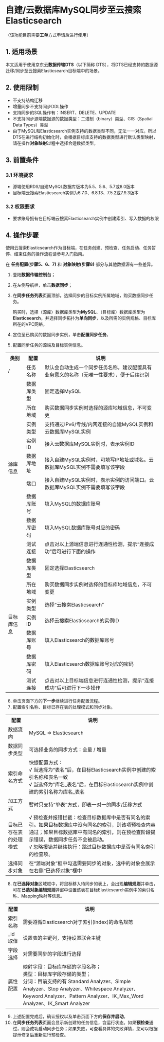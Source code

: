 # 自建/云数据库MySQL同步至云搜索Elasticsearch
（该功能目前需要**工单**方式申请后进行使用）
## 1. 适用场景

本文适用于使用京东云**数据传输DTS**（以下简称 DTS），将DTS已经支持的数据源迁移/同步至云搜索Elasticsearch目标端中的场景。

## 2. 使用限制

- 不支持结构迁移
- 增量同步不支持同步DDL操作
- 支持同步的SQL操作有：INSERT、DELETE、UPDATE
- 不支持同步源端数据源的数据类型：二进制（binary）类型、GIS（Spatial Data Types）类型
- 由于MySQL和Elasticsearch实例支持的数据类型不同，无法一一对应。所以DTS在进行结构初始化时，会根据目标库支持的数据类型进行默认类型映射，请在操作**对象映射**过程中选择合适数据类型。

## 3. 前置条件

### 3.1 环境要求

- 源端使用RDS/自建MySQL数据库版本为5.5、5.6、5.7或8.0版本
- 目标端云搜索Elasticsearch实例为6.7.0、6.8.13、7.5.2或7.9.3版本

### 3.2 权限要求

- 要求账号拥有在目标端云搜索Elasticsearch实例中创建索引、写入数据的权限

## 4. 操作步骤

使用云搜索Elasticsearch作为目标端，在任务创建、预检查、任务启动、任务暂停、结束任务的操作流程请参考入门指南。

在 **任务配置(步骤5、6、7)** 和 **对象映射(步骤8)** 部分与其他数据源有一些差异。

1. 登陆**数据传输控制台**；

2. 在左侧导航栏，单击**数据同步**；

3. 在**同步任务列表**页面顶部，选择同步的目标实例所属地域，购买数据同步任务。

   购买时，选择（源库）数据库类型为**MySQL**、（目标库）数据库类型为**Elasticsearch**，并选择同步拓扑为**单向同步**，以及所需的实例规格、目标库所在的VPC网络。

4. 定位至已购买的数据同步实例，单击**配置同步任务**。

5. 配置同步任务的源端及目标实例信息。
<table>
	<tr>
	    <th>类别</th>
	    <th>配置</th>
	    <th>说明</th>  
	</tr >
	<tr >
	    <td>/</td>
	    <td>任务名称</td>
	    <td>默认会自动生成一个同步任务名称，建议配置具有业务意义的名称（无唯一性要求），便于后续识别</td>
	</tr>
	<tr>
	    <td rowspan="9">源库信息</td>
    	<td>数据库类型</td>
	    <td>固定选择MySQL</td>
	</tr>
	<tr>
	    <td>所在地域</td>
	    <td>购买数据同步实例时选择的源库地域信息，不可变更</td>
	</tr>
	<tr>
	    <td>实例类型</td>
	    <td>支持通过IPv6/专线/内网连接的自建MySQL实例和云数据库MySQL实例</td>
	</tr>
	<tr>
      <td>实例ID</td>
	    <td>接入云数据库MySQL实例时，表示实例ID</td>
	</tr>
  <tr>
      <td>数据库地址</td>
	    <td>接入自建MySQL实例时，可填写IP地址或域名。云数据库MySQL实例不需要填写该字段</td>
	</tr>
  <tr>
      <td>端口</td>
	    <td>接入自建MySQL实例时，表示实例的访问端口。云数据库MySQL实例不需要填写该字段</td>
	</tr>
	<tr>
	    <td>数据库账号</td>
	    <td>填入MySQL的数据库账号</td>
	</tr>
	<tr>
	    <td>数据库密码</td>
	    <td>填入MySQL数据库账号对应的密码</td>
	</tr>
  <tr>
	    <td>测试连接</td>
	    <td>点击对以上源端信息进行连通性检测，提示“连接成功”后可进行下面的操作</td>
	</tr>
  <tr>
	    <td rowspan="7">目标库信息</td>
	    <td>数据库类型</td>
    	<td>固定选择Elasticsearch</td>
	</tr>
	<tr>
	    <td>所在地域</td>
	    <td>购买数据同步实例时选择的目标库地域信息，不可变更</td>
	</tr>
	<tr>
	    <td>实例类型</td>
	    <td>选择“云搜索Elasticsearch”</td>
	</tr>
  <tr>
	    <td>实例ID</td>
	    <td>选择云搜索Elasticsearch的实例ID</td>
	</tr>
	<tr>
	    <td>数据库账号</td>
	    <td>填入Elasticsearch的数据库账号</td>
	</tr>
  <tr>
	    <td>数据库密码</td>
	    <td>填入Elasticsearch数据库账号对应的密码</td>
	</tr>
	<tr>
	    <td>测试连接</td>
	    <td>点击对以上目标端信息进行连通性检测，提示“连接成功”后可进行下一步操作</td>
	</tr>
</table>


6. 单击页面下方的**下一步**继续进行任务配置流程。
7. 配置索引名称、目标已存在表的处理模式和同步对象。
<table>
	<tr>
	    <th>配置</th>
	    <th>说明</th>  
	</tr >
  <tr >
	    <td>数据流向</td>
	    <td>MySQL => Elasticsearch</td>
	</tr>
	<tr >
	    <td>数据同步类型</td>
	    <td>可选择业务的同步方式：全量 / 增量</td>
	</tr>
	<tr>
    	<td>索引命名方式</td>
	    <td>
        	快捷配置方式：<br>
        	√ 当选择为“表名”后，在目标Elasticsearch实例中创建的索引名称和表名一致<br>
        	√ 当选择为"库名_表名"后，在目标Elasticsearch实例中创建的索引名称为库名_表名
    	</td>
	</tr>
  <tr>
    	<td>加工方式</td>
	    <td>暂时只支持“单表”方式，即表一对一的同步/迁移方式</td>
	</tr>
  <tr>
    	<td>目标已存在表的处理模式</td>
	    <td>
        	√ 预检查并报错拦截：检查目标数据库中是否有同名的索引。如果目标数据库中没有同名的索引，则该项预检查内容通过；如果目标数据库中有同名的索引，则在预检查阶段提示错误，数据同步任务不会被启动。<br>
        	√ 忽略报错并继续执行：跳过目标数据库中是否有同名索引的检查项。
    	</td>
	</tr>
  <tr>
    	<td>选择同步对象</td>
	    <td>在“源端对象”框中勾选需要同步的对象，选中的对象会展示在右侧“已选择对象”框中</td>
	</tr>
</table>


8. 在**已选择对象**区域框中，将鼠标移入待同步的表上，会出现**编辑规则**并单击，可在**已选对象编辑规则**弹窗中设置该表在目标Elasticsearch实例中的索引名称、Mapping映射等信息。
<table>
	<tr>
	    <th>配置</th>
	    <th>说明</th>  
	</tr >
	<tr >
	    <td>索引名称</td>
	    <td>需要遵循Elasticsearch对于索引(index)的命名规范</td>
	</tr>
	<tr>
    	<td>_id取值</td>
	    <td>设置表的主键列，支持设置联合主键</td>
	</tr>
  <tr>
    	<td>字段选择</td>
	    <td>对需要同步的字段进行选择</td>
	</tr>
  <tr>
    	<td>属性配置</td>
	    <td>
        	映射字段：目标库存储的字段名称；<br>
    			类型：目标库字段存储的类型；<br>
        	分词：目前支持的有 Standard Analyzer、Simple Analyzer、Stop Analyzer、Whitespace Analyzer、Keyword Analyzer、Pattern Analyzer、IK_Max_Word Analyzer、IK_Smart Analyzer
    	</td>
	</tr>
</table>

9. 上述配置完成后，确认授权以及单击页面下方的**保存并启动**。
10. 在**同步任务列表**页面会显示新创建的任务信息，含运行状态。如果**预检查**通过，则会成功启动同步任务；如果失败，可查看具体的失败详情，您可以根据提示修复后重新进行预检查。
